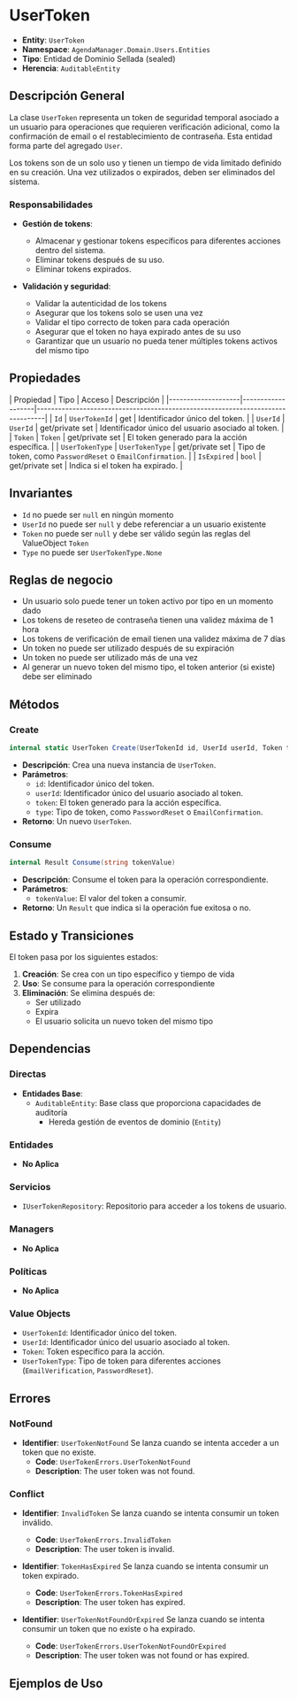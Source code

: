 # UserToken

- **Entity**: `UserToken`
- **Namespace**: `AgendaManager.Domain.Users.Entities`
- **Tipo**: Entidad de Dominio Sellada (sealed)
- **Herencia**: `AuditableEntity`

## Descripción General

La clase `UserToken` representa un token de seguridad temporal asociado a un usuario para operaciones que requieren verificación adicional, como la confirmación de email o el restablecimiento de contraseña. Esta entidad forma parte del agregado `User`.

Los tokens son de un solo uso y tienen un tiempo de vida limitado definido en su creación. Una vez utilizados o expirados, deben ser eliminados del sistema.

### Responsabilidades

- **Gestión de tokens**:
  - Almacenar y gestionar tokens específicos para diferentes acciones dentro del sistema.
  - Eliminar tokens después de su uso.
  - Eliminar tokens expirados.

- **Validación y seguridad**:
  - Validar la autenticidad de los tokens
  - Asegurar que los tokens solo se usen una vez
  - Validar el tipo correcto de token para cada operación
  - Asegurar que el token no haya expirado antes de su uso
  - Garantizar que un usuario no pueda tener múltiples tokens activos del mismo tipo

## Propiedades

| Propiedad          | Tipo              | Acceso           | Descripción                                                 |
|--------------------|-------------------|--------------------------------------------------------------------------------|
| `Id`               | `UserTokenId`     | get              | Identificador único del token.                              |
| `UserId`           | `UserId`          | get/private set  | Identificador único del usuario asociado al token.          |
| `Token`            | `Token`           | get/private set  | El token generado para la acción específica.                |
| `UserTokenType`    | `UserTokenType`   | get/private set  | Tipo de token, como `PasswordReset` o `EmailConfirmation`.  |
| `IsExpired`        | `bool`            | get/private set  | Indica si el token ha expirado.                             |

## Invariantes

- `Id` no puede ser `null` en ningún momento
- `UserId` no puede ser `null` y debe referenciar a un usuario existente
- `Token` no puede ser `null` y debe ser válido según las reglas del ValueObject `Token`
- `Type` no puede ser `UserTokenType.None`

## Reglas de negocio

- Un usuario solo puede tener un token activo por tipo en un momento dado
- Los tokens de reseteo de contraseña tienen una validez máxima de 1 hora
- Los tokens de verificación de email tienen una validez máxima de 7 días
- Un token no puede ser utilizado después de su expiración
- Un token no puede ser utilizado más de una vez
- Al generar un nuevo token del mismo tipo, el token anterior (si existe) debe ser eliminado

## Métodos

### Create

```csharp
internal static UserToken Create(UserTokenId id, UserId userId, Token token, UserTokenType type)
```

- **Descripción**: Crea una nueva instancia de `UserToken`.
- **Parámetros**:
  - `id`: Identificador único del token.
  - `userId`: Identificador único del usuario asociado al token.
  - `token`: El token generado para la acción específica.
  - `type`: Tipo de token, como `PasswordReset` o `EmailConfirmation`.
- **Retorno**: Un nuevo `UserToken`.

### Consume

```csharp
internal Result Consume(string tokenValue)
```

- **Descripción**: Consume el token para la operación correspondiente.
- **Parámetros**:
  - `tokenValue`: El valor del token a consumir.
- **Retorno**: Un `Result` que indica si la operación fue exitosa o no.

## Estado y Transiciones

El token pasa por los siguientes estados:

1. **Creación**: Se crea con un tipo específico y tiempo de vida
2. **Uso**: Se consume para la operación correspondiente
3. **Eliminación**: Se elimina después de:
   - Ser utilizado
   - Expira
   - El usuario solicita un nuevo token del mismo tipo

## Dependencias

### Directas

- **Entidades Base**:
  - `AuditableEntity`: Base class que proporciona capacidades de auditoría
    - Hereda gestión de eventos de dominio (`Entity`)

### Entidades

- **No Aplica**

### Servicios

- `IUserTokenRepository`: Repositorio para acceder a los tokens de usuario.

### Managers

- **No Aplica**

### Políticas

- **No Aplica**

### Value Objects

- `UserTokenId`: Identificador único del token.
- `UserId`: Identificador único del usuario asociado al token.
- `Token`: Token específico para la acción.
- `UserTokenType`: Tipo de token para diferentes acciones (`EmailVerification`, `PasswordReset`).

## Errores

### NotFound

- **Identifier**: `UserTokenNotFound` Se lanza cuando se intenta acceder a un token que no existe.
  - **Code**: `UserTokenErrors.UserTokenNotFound`
  - **Description**: The user token was not found.

### Conflict

- **Identifier**: `InvalidToken` Se lanza cuando se intenta consumir un token inválido.
  - **Code**: `UserTokenErrors.InvalidToken`
  - **Description**: The user token is invalid.

- **Identifier**: `TokenHasExpired` Se lanza cuando se intenta consumir un token expirado.
  - **Code**: `UserTokenErrors.TokenHasExpired`
  - **Description**: The user token has expired.

- **Identifier**: `UserTokenNotFoundOrExpired` Se lanza cuando se intenta consumir un token que no existe o ha expirado.
  - **Code**: `UserTokenErrors.UserTokenNotFoundOrExpired`
  - **Description**: The user token was not found or has expired.

## Ejemplos de Uso
